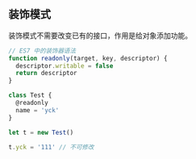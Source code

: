 ## 装饰模式

装饰模式不需要改变已有的接口，作用是给对象添加功能。

```js
// ES7 中的装饰器语法
function readonly(target, key, descriptor) {
  descriptor.writable = false
  return descriptor
}

class Test {
  @readonly
  name = 'yck'
}

let t = new Test()

t.yck = '111' // 不可修改
```